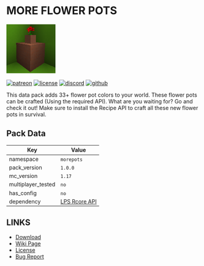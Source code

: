 # MORE FLOWER POTS
![alt](pack.png)

[![patreon](https://img.shields.io/endpoint?url=https%3A%2F%2Fraw.githubusercontent.com%2Flegopitstop%2Fwebsite-files%2Fmain%2Fshields.io%2Fpatreon.json)](https://www.patreon.com/Legopitstop "Go to patreon")
[![license](https://img.shields.io/endpoint?url=https%3A%2F%2Fraw.githubusercontent.com%2Flegopitstop%2Fwebsite-files%2Fmain%2Fshields.io%2Flicense.json)](https://legopitstop.weebly.com/legopitstops-common-license-v2.html "Go to legopitstop.weebly.com")
[![discord](https://img.shields.io/discord/479902284810027008)](https://legopitstop.weebly.com/discord.html "Go to legopitstop.weebly.com")
[![github](https://img.shields.io/github/issues-raw/legopitstop/Datapacks)](https://github.com/legopitstop/Datapacks/issues "Go to Github")

This data pack adds 33+ flower pot colors to your world. These flower pots can be crafted (Using the required API). What are you waiting for? Go and check it out! Make sure to install the Recipe API to craft all these new flower pots in survival.
## Pack Data

| Key                | Value                                                                                                 |
|--------------------|-------------------------------------------------------------------------------------------------------|
| namespace          | `morepots`                                                                                            |
| pack_version       | `1.0.0 `                                                                                              |
| mc_version         | `1.17`                                                                                                |
| multiplayer_tested | `no`                                                                                                  |
| has_config         | `no`                                                                                                  |
| dependency         | [LPS Rcore API](https://www.curseforge.com/minecraft/customization/legopitstops-recipe-core-datapack) |

## LINKS
- [Download](https://www.curseforge.com/minecraft/customization/more-flower-pots)
- [Wiki Page](https://github.com/legopitstop/Datapacks/wiki/More_Flower_Pots)
- [License](https://legopitstop.weebly.com/legopitstops-common-license-v2.html)
- [Bug Report](https://github.com/legopitstop/Datapacks/issues)